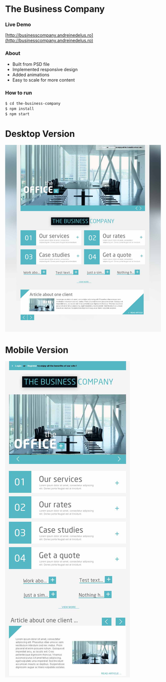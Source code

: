# The Business Company

### Live Demo

[http://businesscompany.andreinedelus.ro](http://businesscompany.andreinedelus.ro)

### About

-   Built from PSD file
-   Implemented responsive design
-   Added animations
-   Easy to scale for more content

### How to run

```sh
$ cd the-business-company
$ npm install
$ npm start
```

# Desktop Version

![Desktop Version](./readme/img/01.jpg)

# Mobile Version

![Mobile Version](./readme/img/mobile-01.jpg)
